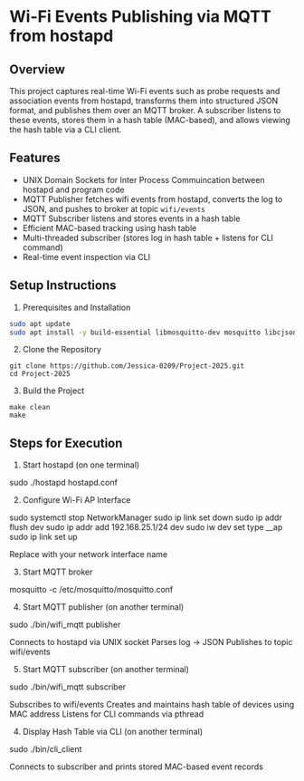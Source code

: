 # Wi-Fi Events Publishing via MQTT from hostapd

## Overview

This project captures real-time Wi-Fi events such as probe requests and association events from hostapd, transforms them into structured JSON format, and publishes them over an MQTT broker. A subscriber listens to these events, stores them in a hash table (MAC-based), and allows viewing the hash table via a CLI client.

## Features

- UNIX Domain Sockets for Inter Process Commuincation between hostapd and program code
- MQTT Publisher fetches wifi events from hostapd, converts the log to JSON, and pushes  to broker at topic `wifi/events`
- MQTT Subscriber listens and stores events in a hash table
- Efficient MAC-based tracking using hash table
- Multi-threaded subscriber (stores log in hash table + listens for CLI command)
- Real-time event inspection via CLI

## Setup Instructions

1. Prerequisites and Installation

```bash
sudo apt update
sudo apt install -y build-essential libmosquitto-dev mosquitto libcjson-dev hostapd libnl-3-dev libnl-genl-3-dev net-tools iw
```

2. Clone the Repository
```
git clone https://github.com/Jessica-0209/Project-2025.git
cd Project-2025
```
3. Build the Project
```
make clean
make
```
## Steps for Execution

1. Start hostapd (on one terminal)

sudo ./hostapd hostapd.conf

2. Configure Wi-Fi AP Interface

sudo systemctl stop NetworkManager
sudo ip link set <interface> down
sudo ip addr flush dev <interface>
sudo ip addr add 192.168.25.1/24 dev <interface>
sudo iw dev <interface> set type __ap
sudo ip link set <interface> up

Replace <interface> with your network interface name

3. Start MQTT broker

mosquitto -c /etc/mosquitto/mosquitto.conf

4. Start MQTT publisher (on another terminal)

sudo ./bin/wifi_mqtt publisher

Connects to hostapd via UNIX socket
Parses log → JSON
Publishes to topic wifi/events

5. Start MQTT subscriber (on another terminal)

sudo ./bin/wifi_mqtt subscriber

Subscribes to wifi/events
Creates and maintains hash table of devices using MAC address
Listens for CLI commands via pthread

4. Display Hash Table via CLI (on another terminal)

sudo ./bin/cli_client

Connects to subscriber and prints stored MAC-based event records

